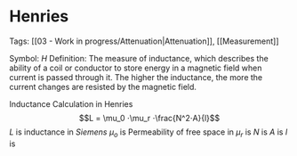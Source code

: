 # Henries
Tags: [[03 - Work in progress/Attenuation|Attenuation]], [[Measurement]]

Symbol: $H$
Definition: The measure of inductance, which describes the ability of a coil or conductor to store energy in a magnetic field when current is passed through it. The higher the inductance, the more the current changes are resisted by the magnetic field.

Inductance Calculation in Henries
$$L = \mu_0 ⋅\mu_r ⋅\frac{N^2⋅A}{l}$$
$L$ is inductance in *Siemens*
$\mu_o$ is Permeability of free space in 
$\mu_r$ is
$N$ is
$A$ is
$l$ is